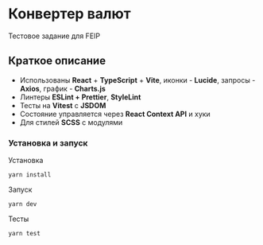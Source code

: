 # Конвертер валют

Тестовое задание для FEIP


## Краткое описание

- Использованы **React** + **TypeScript** + **Vite**, иконки - **Lucide**, запросы - **Axios**, график - **Charts.js**
- Линтеры **ESLint + Prettier**, **StyleLint**
- Тесты на **Vitest** с **JSDOM**
- Состояние управляется через **React Context API** и хуки 
- Для стилей **SCSS** с модулями

### Установка и запуск

Установка
```shell
yarn install 
```
Запуск
```shell
yarn dev 
```

Тесты
```shell
yarn test 
```